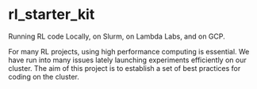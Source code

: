 # rl_starter_kit
Running RL code Locally, on Slurm, on Lambda Labs, and on GCP. 

For many RL projects, using high performance computing is essential.
We have run into many issues lately launching experiments efficiently on our cluster.
The aim of this project is to establish a set of best practices for coding on the cluster.
